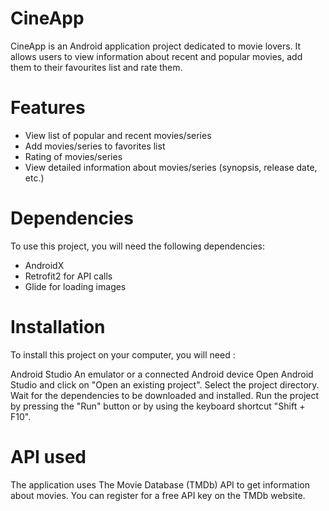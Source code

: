 # CineApp

CineApp is an Android application project dedicated to movie lovers. It allows users to view information about recent and popular movies, add them to their favourites list and rate them.

# Features
- View list of popular and recent movies/series  
- Add movies/series to favorites list  
- Rating of movies/series   
- View detailed information about movies/series (synopsis, release date, etc.)

# Dependencies
To use this project, you will need the following dependencies:

- AndroidX   
- Retrofit2 for API calls    
- Glide for loading images 

# Installation
To install this project on your computer, you will need :

Android Studio
An emulator or a connected Android device
Open Android Studio and click on "Open an existing project".
Select the project directory.
Wait for the dependencies to be downloaded and installed.
Run the project by pressing the "Run" button or by using the keyboard shortcut "Shift + F10".

# API used
The application uses The Movie Database (TMDb) API to get information about movies.   You can register for a free API key on the TMDb website.
